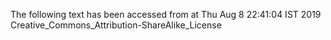 The following text has been accessed from at Thu Aug 8 22:41:04 IST 2019
Creative_Commons_Attribution-ShareAlike_License
